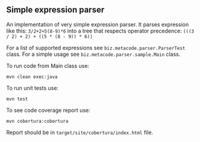 Simple expression parser
------------------------

An implementation of very simple expression parser. It parses expression like
this: `3/2+2+5(8-9)*6` into a tree that respects operator precedence:
`(((3 / 2) + 2) + ((5 * (8 - 9)) * 6))`


For a list of supported expressions see `biz.metacode.parser.ParserTest` class.
For a simple usage see `biz.metacode.parser.sample.Main` class.

To run code from Main class use:

    mvn clean exec:java

To run unit tests use:

    mvn test

To see code coverage report use:

    mvn cobertura:cobertura

Report should be in `target/site/cobertura/index.html` file.